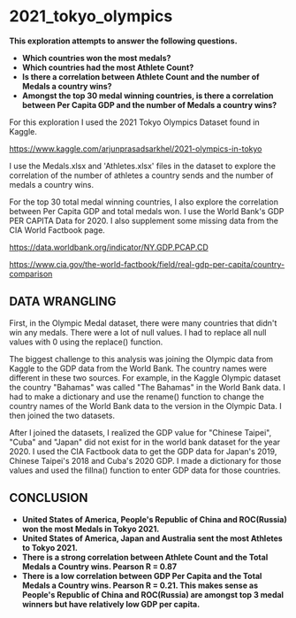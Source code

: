# 2021_tokyo_olympics

**This exploration attempts to answer the following questions.**

* **Which countries won the most medals?**
* **Which countries had the most Athlete Count?**
* **Is there a correlation between Athlete Count and the number of Medals a country wins?**
* **Amongst the top 30 medal winning countries, is there a correlation between Per Capita GDP and the number of Medals a country wins?**

For this exploration I used the 2021 Tokyo Olympics Dataset found in Kaggle.

https://www.kaggle.com/arjunprasadsarkhel/2021-olympics-in-tokyo

I use the Medals.xlsx and 'Athletes.xlsx' files in the dataset to explore the correlation of the number of athletes a country sends and the number of medals a country wins.

For the top 30 total medal winning countries, I also explore the correlation between Per Capita GDP and total medals won. I use the World Bank's GDP PER CAPITA Data for 2020.
I also supplement some missing data from the CIA World Factbook page.

https://data.worldbank.org/indicator/NY.GDP.PCAP.CD

https://www.cia.gov/the-world-factbook/field/real-gdp-per-capita/country-comparison

## DATA WRANGLING

First, in the Olympic Medal dataset, there were many countries that didn't win any medals. There were a lot of null values. I had to replace
all null values with 0 using the replace() function. 

The biggest challenge to this analysis was joining the Olympic data from Kaggle to the GDP data from the
World Bank. The country names were different in these two sources. For example, in the Kaggle Olympic dataset the
country "Bahamas" was called "The Bahamas" in the World Bank data. I had to make a dictionary and use the rename()
function to change the country names of the World Bank data to the version in the Olympic Data. I then joined the two
datasets.

After I joined the datasets, I realized the GDP value for "Chinese Taipei", "Cuba" and "Japan" did not exist for
in the world bank dataset for the year 2020. I used the CIA Factbook data to get the GDP data for Japan's 2019,
Chinese Taipei's 2018 and Cuba's 2020 GDP. I made a dictionary for those values and used the fillna() function to
enter GDP data for those countries.



## CONCLUSION

* **United States of America, People's Republic of China and ROC(Russia) won the most Medals in Tokyo 2021.**
* **United States of America, Japan and Australia sent the most Athletes to Tokyo 2021.**
* **There is a strong correlation between Athlete Count and the Total Medals a Country wins. Pearson R = 0.87**
* **There is a low correlation between GDP Per Capita and the Total Medals a Country wins.
Pearson R = 0.21. 
This makes sense as People's Republic of China and ROC(Russia) are amongst top 3 medal winners but have relatively low GDP per capita.**

